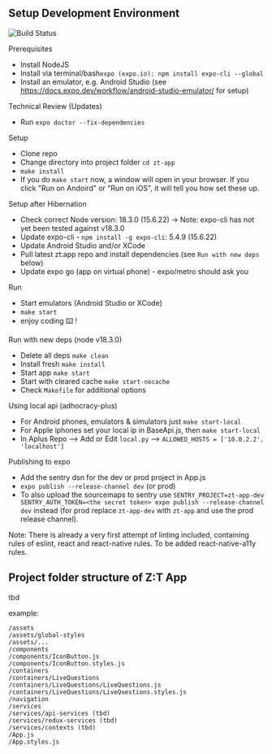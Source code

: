 ## Setup Development Environment

![Build Status](https://github.com/liqd/zt-app/actions/workflows/react.yml/badge.svg)

Prerequisites
- Install NodeJS
- Install via terminal/bash`expo (expo.io): npm install expo-cli --global`
- Install an emulator, e.g. Android Studio (see https://docs.expo.dev/workflow/android-studio-emulator/ for setup)

Technical Review (Updates)
- Run `expo doctor --fix-dependencies`

Setup
- Clone repo
- Change directory into project folder `cd zt-app`
- `make install`
- If you do `make start` now, a window will open in your browser. If you click "Run on Andoird" or "Run on iOS", it will tell you how set these up.

Setup after Hibernation
- Check correct Node version: 18.3.0 (15.6.22) -> Note: expo-cli has not yet been tested against v18.3.0
- Update expo-cli - `npm install -g expo-cli`: 5.4.9 (15.6.22)
- Update Android Studio and/or XCode
- Pull latest zt:app repo and install dependencies (see `Run with new deps` below)
- Update expo go (app on virtual phone) - expo/metro should ask you

Run
- Start emulators (Android Studio or XCode)
- `make start`
- enjoy coding ⌨️ !

Run with new deps (node v18.3.0)
- Delete all deps `make clean`
- Install fresh `make install`
- Start app `make start`
- Start with cleared cache `make start-nocache`
- Check `Makefile` for additional options

Using local api (adhocracy-plus)
- For Android phones, emulators & simulators just `make start-local`
- For Apple iphones set your local ip in BaseApi.js, then `make start-local`
- In Aplus Repo --> Add or Edit `local.py` --> `ALLOWED_HOSTS = ['10.0.2.2', 'localhost']`

Publishing to expo
- Add the sentry dsn for the dev or prod project in App.js
- `expo publish --release-channel dev` (or prod)
- To also upload the sourcemaps to sentry use `SENTRY_PROJECT=zt-app-dev
SENTRY_AUTH_TOKEN=<the secret token> expo publish --release-channel dev`
instead (for prod replace `zt-app-dev` with `zt-app` and use the prod release channel).

Note: There is already a very first attempt of linting included, containing rules
of eslint, react and react-native rules. To be added react-native-a11y rules.

## Project folder structure of Z:T App
tbd

example:
```
/assets
/assets/global-styles
/assets/...
/components
/components/IconButton.js
/components/IconButton.styles.js
/containers
/containers/LiveQuestions
/containers/LiveQuestions/LiveQuestions.js
/containers/LiveQuestions/LiveQuestions.styles.js
/navigation
/services
/services/api-services (tbd)
/services/redux-services (tbd)
/services/contexts (tbd)
/App.js
/App.styles.js
```
